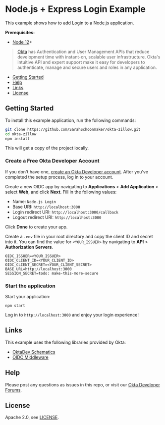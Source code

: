 # Node.js + Express Login Example

This example shows how to add Login to a Node.js application.

**Prerequisites:** 

* [Node 12](https://nodejs.org/)+

> [Okta](https://developer.okta.com/) has Authentication and User Management APIs that reduce development time with instant-on, scalable user infrastructure. Okta's intuitive API and expert support make it easy for developers to authenticate, manage and secure users and roles in any application.

* [Getting Started](#getting-started)
* [Help](#help)
* [Links](#links)
* [License](#license)

## Getting Started

To install this example application, run the following commands:

```bash
git clone https://github.com/SarahSchoonmaker/okta-zillow.git
cd okta-zillow
npm install

```

This will get a copy of the project locally. 

### Create a Free Okta Developer Account

If you don't have one, [create an Okta Developer account](https://developer.okta.com/signup/). After you've completed the setup process, log in to your account.

Create a new OIDC app by navigating to **Applications** > **Add Application** > select **Web**, and click **Next**. Fill in the following values:

* Name: `Node.js Login`
* Base URI: `http://localhost:3000`
* Login redirect URI: `http://localhost:3000/callback`
* Logout redirect URI: `http://localhost:3000`

Click **Done** to create your app. 

Create a `.env` file in your root directory and copy the client ID and secret into it. You can find the value for `<YOUR_ISSUER>` by navigating to **API** > **Authorization Servers**.

```
OIDC_ISSUER=<YOUR_ISSUER>
OIDC_CLIENT_ID=<YOUR_CLIENT_ID>
OIDC_CLIENT_SECRET=<YOUR_CLIENT_SECRET>
BASE_URL=http://localhost:3000
SESSION_SECRET=todo: make-this-more-secure
```


### Start the application

Start your application:

```
npm start
```

Log in to `http://localhost:3000` and enjoy your login experience!

## Links

This example uses the following libraries provided by Okta:

* [OktaDev Schematics](https://github.com/oktadeveloper/schematics#readme)
* [OIDC Middleware](https://github.com/okta/okta-oidc-js/tree/master/packages/oidc-middleware)

## Help

Please post any questions as issues in this repo, or visit our [Okta Developer Forums](https://devforum.okta.com/). 

## License

Apache 2.0, see [LICENSE](LICENSE).
